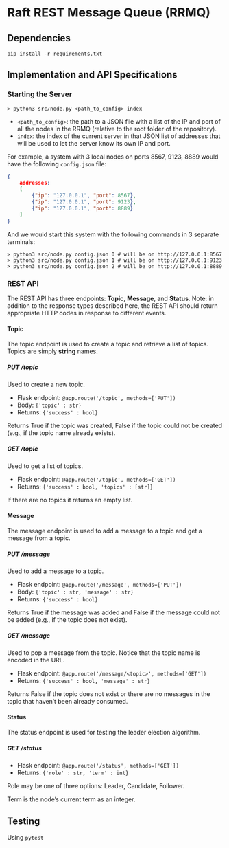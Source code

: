 # Raft REST Message Queue (RRMQ)

## Dependencies
```
pip install -r requirements.txt
```

## Implementation and API Specifications
### Starting the Server
```linux
> python3 src/node.py <path_to_config> index
```
* `<path_to_config>`: the path to a JSON file with a list of the IP and port of all the nodes in the RRMQ (relative to the root folder of the repository).
* `index`: the index of the current server in that JSON list of addresses that will be used to let the server know its own IP and port.

For example, a system with 3 local nodes on ports 8567, 9123, 8889 would have the following `config.json` file:
```json
{
    addresses: 
    [
        {"ip": "127.0.0.1", "port": 8567},
        {"ip": "127.0.0.1", "port": 9123},
        {"ip": "127.0.0.1", "port": 8889}
    ]
}
```
And we would start this system with the following commands in 3 separate terminals:
```linux
> python3 src/node.py config.json 0 # will be on http://127.0.0.1:8567
> python3 src/node.py config.json 1 # will be on http://127.0.0.1:9123
> python3 src/node.py config.json 2 # will be on http://127.0.0.1:8889
```

### REST API
The REST API has three endpoints: **Topic**, **Message**, and **Status**. Note: in addition to the response types described here, the REST API should return appropriate HTTP codes in response to different events.

#### Topic
The topic endpoint is used to create a topic and retrieve a list of topics. Topics are simply **string** names.

##### PUT /topic
Used to create a new topic.
* Flask endpoint: `@app.route('/topic', methods=['PUT'])`
* Body: `{'topic' : str}` 
* Returns: `{'success' : bool}`

Returns True if the topic was created, False if the topic could not be created (e.g., if the topic name already exists).

##### GET /topic
Used to get a list of topics.
* Flask endpoint: `@app.route('/topic', methods=['GET'])`
* Returns: `{'success' : bool, 'topics' : [str]}`

If there are no topics it returns an empty list.

#### Message
The message endpoint is used to add a message to a topic and get a message from a topic.

##### PUT /message
Used to add a message to a topic.
* Flask endpoint: `@app.route('/message', methods=['PUT'])`
* Body: `{'topic' : str, 'message' : str}` 
* Returns: `{'success' : bool}`

Returns True if the message was added and False if the message could not be added (e.g., if the topic does not exist).

##### GET /message
Used to pop a message from the topic. Notice that the topic name is encoded in the URL.
* Flask endpoint: `@app.route('/message/<topic>', methods=['GET'])`
* Returns: `{'success' : bool, 'message' : str}`

Returns False if the topic does not exist or there are no messages in the topic that haven’t been already consumed.

#### Status
The status endpoint is used for testing the leader election algorithm.

##### GET /status
* Flask endpoint: `@app.route('/status', methods=['GET'])`
* Returns: `{'role' : str, 'term' : int}`

Role may be one of three options: Leader, Candidate, Follower. 

Term is the node’s current term as an integer.

## Testing
Using `pytest`